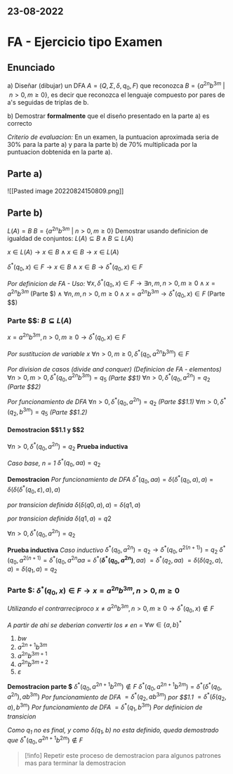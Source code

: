 23-08-2022
---
# FA - Ejercicio tipo Examen

## Enunciado
a) Diseñar (dibujar) un DFA $A = (Q, \Sigma, \delta, q_0, F)$ que reconozca $B = \{a^{2n} b^{3m}\ |\ n > 0, m \ge 0\}$, es decir que reconozca el lenguaje compuesto por pares de a's seguidas de triplas de b.

b) Demostrar **formalmente** que el diseño presentado en la parte a) es correcto

*Criterio de evaluacion:* En un examen, la puntuacion aproximada seria de 30% para la parte a) y para la parte b) de 70% multiplicada por la puntuacion dobtenida en la parte a).

## Parte a)
![[Pasted image 20220824150809.png]]

## Parte b)
$L(A) = B$
$B = \{a^{2n} b^{3m}\ |\ n > 0, m \ge 0\}$
Demostrar usando definicion de igualdad de conjuntos:
$L(A) \subseteq B \wedge B \subseteq L(A)$

$x \in L(A) \rightarrow x \in B$
$\wedge$
$x \in B \rightarrow x \in L(A)$

$\delta^*(q_0, x) \in F \rightarrow x \in B$
$\wedge$
$x \in B \rightarrow \delta^*(q_0, x) \in F$

*Por definicion de FA - Uso:*
$\forall x, \delta^*(q_0,x) \in F \rightarrow \exists n, m, n > 0, m \ge 0 \wedge x = a^{2n} b^{3m}$ (Parte \$)
$\wedge$
$\forall n, m, n > 0, m \ge 0 \wedge x = a^{2n} b^{3m} \rightarrow \delta^*(q_0,x) \in F$ (Parte \$\$)

### Parte \$\$: $B \subseteq L(A)$
$x = a^{2n} b^{3m}, n > 0, m \ge 0 \rightarrow \delta^*(q_0,x) \in F$

*Por sustitucion de variable x*
$\forall n > 0, m \ge 0, \delta^*(q_0, a^{2n} b^{3m}) \in F$

*Por division de casos (divide and conquer) (Definicion de FA - elementos)*
$\forall n > 0, m > 0, \delta^*(q_0, a^{2n} b^{3m}) = q_5$ *(Parte \$\$1)*
$\forall n > 0, \delta^*(q_0, a^{2n}) = q_2$ *(Parte \$\$2)*

*Por funcionamiento de DFA*
$\forall n > 0, \delta^*(q_0, a^{2n}) = q_2$ *(Parte \$\$1.1)*
$\forall m > 0, \delta^*(q_2, b^{3m}) = q_5$ *(Parte \$\$1.2)*

#### Demostracion \$\$1.1 y \$\$2
$\forall n > 0, \delta^*(q_0, a^{2n}) = q_2$ **Prueba inductiva**

*Caso base, n = 1*
$\delta^*(q_0, aa) = q_2$

**Demostracion**
*Por funcionamiento de DFA*
$\delta^*(q_0, aa) = \delta(\delta^*(q_0, a), a) = \delta(\delta(\delta^*(q_0, \varepsilon), a), a)$

*por transicion definida*
$\delta(\delta(q0, a), a) = \delta(q1, a)$

*por transicion definida*
$\delta(q1, a) = q2$

$\forall n > 0, \delta^*(q_0, a^{2n}) = q_2$

**Prueba inductiva**
*Caso inductivo*
$\delta^*(q_0, a^{2n}) = q_2 \rightarrow \delta^*(q_0, a^{2(n+1)}) = q_2$
$\delta^*(q_0, a^{2(n+1)} = \delta^*(q_0, a^{2n}aa = \delta^*($**$\delta^*(q_0, a^{2n})$**$, aa)$
$= \delta^*(q_2, aa)$
$= \delta(\delta(q_2, a), a) = \delta(q_1, a) = q_2$

### Parte \$: $\delta^*(q_0, x) \in F \rightarrow x = a^{2n} b^{3m}, n > 0, m \ge 0$

*Utilizando el contrarreciproco*
$x \ne a^{2n} b^{3m}, n > 0, m \ge 0 \rightarrow \delta^*(q_0, x) \notin F$

*A partir de ahi se deberian convertir los $\ne$ en $=$*
$\forall w \in \{a, b\}^*$

1. $bw$
2. $a^{2n + 1} b^{3m}$
3. $a^{2n} b^{3m + 1}$
4. $a^{2n} b^{3m + 2}$
5. $\varepsilon$

**Demostracion parte \$**
$\delta^*(q_0, a^{2n + 1} b^{2m}) \notin F$
$\delta^*(q_0, a^{2n + 1} b^{2m}) = \delta^*(\delta^*(q_0,  a^{2n}), ab^{3m})$ *Por funcionamiento de DFA*
$= \delta^*(q_2, ab^{3m})$ *por \$\$1.1*
$= \delta^*(\delta(q_2, a), b^{3m})$ *Por funcionamiento de DFA*
$= \delta^*(q_1, b^{3m})$ *Por definicion de transicion*

*Como $q_1$ no es final, y como $\delta(q_1, b)$ no esta definido, queda demostrado que*
$\delta^*(q_0, a^{2n + 1} b^{2m}) \notin F$

> [!info] Repetir este proceso de demostracion para algunos patrones mas para terminar la demostracion